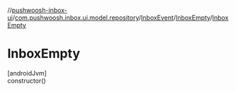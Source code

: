 //[pushwoosh-inbox-ui](../../../../index.md)/[com.pushwoosh.inbox.ui.model.repository](../../index.md)/[InboxEvent](../index.md)/[InboxEmpty](index.md)/[InboxEmpty](-inbox-empty.md)

# InboxEmpty

[androidJvm]\
constructor()
